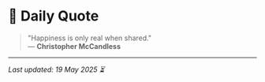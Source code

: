 # 📜 Daily Quote

> "Happiness is only real when shared."  
> — **Christopher McCandless**

---

_Last updated: 19 May 2025 ⏳_
